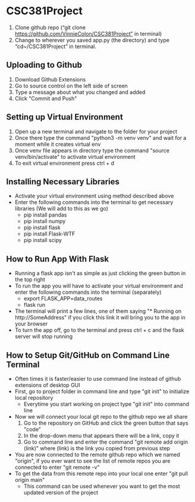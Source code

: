 # CSC381Project
1.	Clone github repo (“git clone https://github.com/VinnieColon/CSC381Project” in terminal)
2.	Change to wherever you saved app.py (the directory) and type “cd~/CSC381Project” in terminal.


## Uploading to Github
1. Download Github Extensions
2. Go to source control on the left side of screen
3. Type a message about what you changed and added
4. Click "Commit and Push"


## Setting up Virtual Environment
1. Open up a new terminal and navigate to the folder for your project
2. Once there type the command "python3 -m venv venv" and wait for a moment while it creates virtual env
3. Once venv file appears in directory type the command "source venv/bin/activate" to activate virtual environment
4. To exit virtual environment press ctrl + d


## Installing Necessary Libraries
- Activate your virtual environment using method described above
- Enter the following commands into the terminal to get necessary libraries (We will add to this as we go)
    - pip install pandas
    - pip install numpy
    - pip install flask
    - pip install Flask-WTF
    - pip install scipy


## How to Run App With Flask
- Running a flask app isn't as simple as just clicking the green button in the top right
- To run the app you will have to activate your virtual environment and enter the following commands into the terminal (separately)
    - export FLASK_APP=data_routes
    - flask run
- The terminal will print a few lines, one of them saying "* Running on http://SomeAddress" if you click this link it will bring you to the app in your browser
- To turn the app off, go to the terminal and press ctrl + c and the flask server will stop running


## How to Setup Git/GitHub on Command Line Terminal
- Often times it is faster/easier to use command line instead of github extensions of desktop GUI
- First, go to project folder in command line and type "git init" to initialize local repository
    - Everytime you start working on project type "git init" into command line
- Now we will connect your local git repo to the github repo we all share
    1. Go to the repository on GitHub and click the green button that says "code"
    2. In the drop-down menu that appears there will be a link, copy it
    3. Go to command line and enter the command "git remote add origin (link)" where (link) is the link you copied from previous step
- You are now connected to the remote github repo which we named "origin", if you ever want to see the list of remote repos you are connected to enter "git remote -v"
- To get the data from this remote repo into your local one enter "git pull origin main"
    - This command can be used whenever you want to get the most updated version of the project


## 
